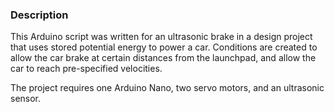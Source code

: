 ### Description
This Arduino script was written for an ultrasonic brake in a design project that uses stored potential energy to power a car. Conditions are created to allow the car brake at certain distances from the launchpad, and allow the car to reach pre-specified velocities.

The project requires one Arduino Nano, two servo motors, and an ultrasonic sensor.
